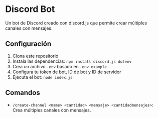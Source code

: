 # Discord Bot

Un bot de Discord creado con discord.js que permite crear múltiples canales con mensajes.

## Configuración

1. Clona este repositorio
2. Instala las dependencias: `npm install discord.js dotenv`
3. Crea un archivo `.env` basado en `.env.example`
4. Configura tu token de bot, ID de bot y ID de servidor
5. Ejecuta el bot: `node index.js`

## Comandos

- `/create-channel <name> <cantidad> <mensaje> <cantidadmensajes>`: Crea múltiples canales con mensajes.